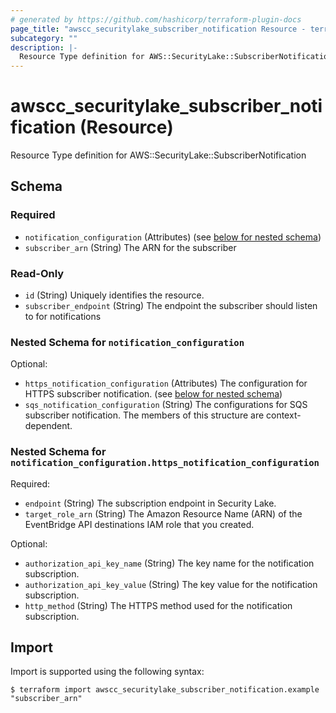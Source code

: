 ```yaml
---
# generated by https://github.com/hashicorp/terraform-plugin-docs
page_title: "awscc_securitylake_subscriber_notification Resource - terraform-provider-awscc"
subcategory: ""
description: |-
  Resource Type definition for AWS::SecurityLake::SubscriberNotification
---
```


# awscc_securitylake_subscriber_notification (Resource)

Resource Type definition for AWS::SecurityLake::SubscriberNotification



<!-- schema generated by tfplugindocs -->
## Schema

### Required

- `notification_configuration` (Attributes) (see [below for nested schema](#nestedatt--notification_configuration))
- `subscriber_arn` (String) The ARN for the subscriber

### Read-Only

- `id` (String) Uniquely identifies the resource.
- `subscriber_endpoint` (String) The endpoint the subscriber should listen to for notifications

<a id="nestedatt--notification_configuration"></a>
### Nested Schema for `notification_configuration`

Optional:

- `https_notification_configuration` (Attributes) The configuration for HTTPS subscriber notification. (see [below for nested schema](#nestedatt--notification_configuration--https_notification_configuration))
- `sqs_notification_configuration` (String) The configurations for SQS subscriber notification. The members of this structure are context-dependent.

<a id="nestedatt--notification_configuration--https_notification_configuration"></a>
### Nested Schema for `notification_configuration.https_notification_configuration`

Required:

- `endpoint` (String) The subscription endpoint in Security Lake.
- `target_role_arn` (String) The Amazon Resource Name (ARN) of the EventBridge API destinations IAM role that you created.

Optional:

- `authorization_api_key_name` (String) The key name for the notification subscription.
- `authorization_api_key_value` (String) The key value for the notification subscription.
- `http_method` (String) The HTTPS method used for the notification subscription.

## Import

Import is supported using the following syntax:

```shell
$ terraform import awscc_securitylake_subscriber_notification.example "subscriber_arn"
```
